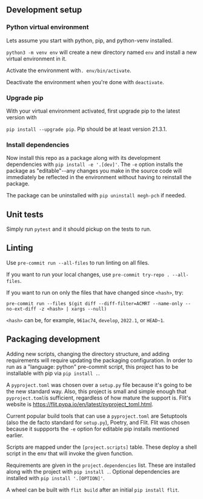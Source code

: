 ## Development setup

### Python virtual environment

Lets assume you start with python, pip, and python-venv installed.

`python3 -m venv env` will create a new directory named `env` and install a new virtual environment in it.

Activate the environment with`. env/bin/activate`.

Deactivate the environment when you're done with `deactivate`.

### Upgrade pip

With your virtual environment activated, first upgrade pip to the latest version with

`pip install --upgrade pip`. Pip should be at least version 21.3.1.

### Install dependencies

Now install this repo as a package along with its development dependencies with `pip install -e '.[dev]'`. The `-e` option installs the package as "editable"--any changes you make in the source code will immediately be reflected in the environment without having to reinstall the package.

The package can be uninstalled with `pip uninstall megh-pch` if needed.

## Unit tests

Simply run `pytest` and it should pickup on the tests to run.

## Linting

Use `pre-commit run --all-files` to run linting on all files.

If you want to run your local changes, use `pre-commit try-repo . --all-files`.

If you want to run on only the files that have changed since `<hash>`, try:

`pre-commit run --files $(git diff --diff-filter=ACMRT --name-only --no-ext-diff -z <hash> | xargs --null)`

 `<hash>` can be, for example, `961ac74`, `develop`, `2022.1`, or `HEAD~1`.

## Packaging development

Adding new scripts, changing the directory structure, and adding requirements will require updating the packaging configuration. In order to run as a "language: python" pre-commit script, this project has to be installable with pip via `pip install .`.

A `pyproject.toml` was chosen over a `setup.py` file because it's going to be the new standard way. Also, this project is small and simple enough that `pyproject.toml`is sufficient, regardless of how mature the support is. Flit's website is https://flit.pypa.io/en/latest/pyproject_toml.html.

Current popular build tools that can use a `pyproject.toml` are Setuptools (also the de facto standard for `setup.py`), Poetry, and Flit. Flit was chosen because it suppports the `-e` option for editable pip installs mentioned earlier.

Scripts are mapped under the `[project.scripts]` table. These deploy a shell script in the env that will invoke the given function.

Requirements are given in the `project.dependencies` list. These are installed along with the project with `pip install .`. Optional dependencies are installed with `pip install '.[OPTION]'`.

A wheel can be built with `flit build` after an initial `pip install flit`.

